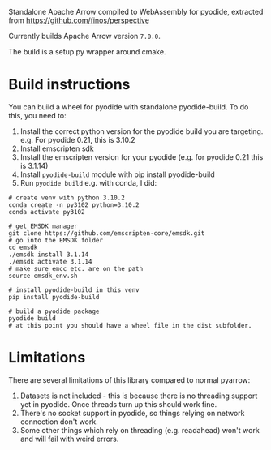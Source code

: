 Standalone Apache Arrow compiled to WebAssembly for pyodide, extracted from https://github.com/finos/perspective

Currently builds Apache Arrow version `7.0.0`.

The build is a setup.py wrapper around cmake.

# Build instructions

You can build a wheel for pyodide with standalone pyodide-build. To do this, you need to:
1) Install the correct python version for the pyodide build you are targeting. e.g. For pyodide 0.21, this is 3.10.2
2) Install emscripten sdk
3) Install the emscripten version for your pyodide (e.g. for pyodide 0.21 this is 3.1.14)
4) Install `pyodide-build` module with pip install pyodide-build
5) Run `pyodide build`
e.g. with conda, I did:
```
# create venv with python 3.10.2
conda create -n py3102 python=3.10.2
conda activate py3102

# get EMSDK manager
git clone https://github.com/emscripten-core/emsdk.git
# go into the EMSDK folder
cd emsdk
./emsdk install 3.1.14
./emsdk activate 3.1.14
# make sure emcc etc. are on the path
source emsdk_env.sh

# install pyodide-build in this venv
pip install pyodide-build

# build a pyodide package
pyodide build
# at this point you should have a wheel file in the dist subfolder.

```

# Limitations

There are several limitations of this library compared to normal pyarrow:
1) Datasets is not included - this is because there is no threading support yet in pyodide. Once threads turn up this should work fine.
2) There's no socket support in pyodide, so things relying on network connection don't work.
3) Some other things which rely on threading (e.g. readahead) won't work and will fail with weird errors.
